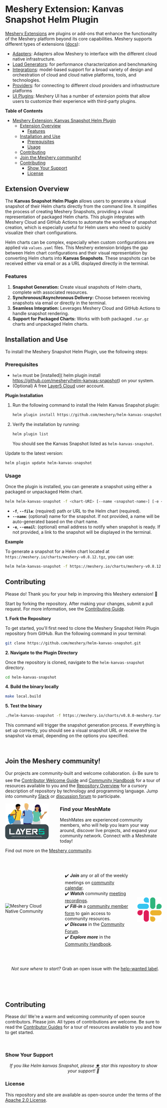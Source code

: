 # Meshery Extension: Kanvas Snapshot Helm Plugin

[Meshery Extensions](https://meshery.io/extension) are plugins or add-ons that enhance the functionality of the Meshery platform beyond its core capabilities. Meshery supports different types of extensions ([docs](https://docs.meshery.io/extensions/)):

- [Adapters](https://docs.meshery.io/concepts/architecture/adapters): Adapters allow Meshery to interface with the different cloud native infrastructure.
- [Load Generators](https://docs.meshery.io/extensibility/load-generators): for performance characterization and benchmarking
- [Integrations](https://docs.meshery.io/extensibility/integrations): model-based support for a broad variety of design and orchestration of cloud and cloud native platforms, tools, and technologies.
- [Providers](https://docs.meshery.io/extensibility/providers): for connecting to different cloud providers and infrastructure platforms
- [UI Plugins](https://docs.meshery.io/extensibility/ui): Meshery UI has a number of extension points that allow users to customize their experience with third-party plugins.
<!-- TODO: NEW PAGE NEEDED HERE: - CLI Plugins:  -->


**Table of Contents**

- [Meshery Extension: Kanvas Snapshot Helm Plugin](#meshery-extension-kanvas-snapshot-helm-plugin)
  - [Extension Overview](#extension-overview)
    - [Features](#features)
  - [Installation and Use](#installation-and-use)
    - [Prerequisites](#prerequisites)
    - [Usage](#usage)
  - [Contributing](#contributing)
  - [Join the Meshery community!](#join-the-meshery-community)
  - [Contributing](#contributing-1)
    - [Show Your Support](#show-your-support)
    - [License](#license)

## Extension Overview

The **Kanvas Snapshot Helm Plugin** allows users to generate a visual snapshot of their Helm charts directly from the command line. It simplifies the process of creating Meshery Snapshots, providing a visual representation of packaged Helm charts. This plugin integrates with Meshery Cloud and GitHub Actions to automate the workflow of snapshot creation, which is especially useful for Helm users who need to quickly visualize their chart configurations.

Helm charts can be complex, especially when custom configurations are applied via `values.yaml` files. This Meshery extension bridges the gap between Helm chart configurations and their visual representation by converting Helm charts into **Kanvas Snapshots**. These snapshots can be received either via email or as a URL displayed directly in the terminal.

### Features

1. **Snapshot Generation:** Create visual snapshots of Helm charts, complete with associated resources.
2. **Synchronous/Asynchronous Delivery:** Choose between receiving snapshots via email or directly in the terminal.
3. **Seamless Integration:** Leverages Meshery Cloud and GitHub Actions to handle snapshot rendering.
4. **Support for Packaged Charts:** Works with both packaged `.tar.gz` charts and unpackaged Helm charts.

## Installation and Use

To install the Meshery Snapshot Helm Plugin, use the following steps:

### Prerequisites

- `helm` must be [installed]( helm plugin install https://github.com/meshery/helm-kanvas-snapshot) on your system.
- (Optional) A free [Layer5 Cloud](https://cloud.layer5.io) user account.

**Plugin Installation**

1. Run the following command to install the Helm Kanvas Snapshot plugin:

   ```bash
   helm plugin install https://github.com/meshery/helm-kanvas-snapshot
   ```

3. Verify the installation by running:

   ```bash
   helm plugin list
   ```

   You should see the Kanvas Snapshot listed as `helm-kanvas-snapshot`.

Update to the latest version:

```bash
helm plugin update helm-kanvas-snapshot
```
### Usage

Once the plugin is installed, you can generate a snapshot using either a packaged or unpackaged Helm chart.

```bash
helm helm-kanvas-snapshot -f <chart-URI> [--name <snapshot-name>] [-e <email>]
```

- **`-f`**, **`--file`**: (required) path or URL to the Helm chart (required).
- **`--name`**: (optional) name for the snapshot. If not provided, a name will be auto-generated based on the chart name.
-  **`-e`**, **`--email`**: (optional) email address to notify when snapshot is ready. If not provided, a link to the snapshot will be displayed in the terminal.

**Example**

To generate a snapshot for a Helm chart located at `https://meshery.io/charts/meshery-v0.8.12.tgz`, you can use:

```bash
helm helm-kanvas-snapshot -f https://meshery.io/charts/meshery-v0.8.12.tgz --name meshery-chart
```

## Contributing

Please do! Thank you for your help in improving this Meshery extension! :balloon:

Start by forking the repository. After making your changes, submit a pull request. For more information, see the [Contributing Guide](CONTRIBUTING.md).


**1. Fork the Repository**

To get started, you'll first need to clone the Meshery Snapshot Helm Plugin repository from GitHub. Run the following command in your terminal:

```bash
git clone https://github.com/meshery/helm-kanvas-snapshot.git
```

**2. Navigate to the Plugin Directory**

Once the repository is cloned, navigate to the `helm-kanvas-snapshot` directory.

```bash
cd helm-kanvas-snapshot
```

**4. Build the binary locally**

```bash
make local.build
```

**5. Test the binary**

```bash
./helm-kanvas-snapshot -f https://meshery.io/charts/v0.8.0-meshery.tar.gz
```

This command will trigger the snapshot generation process. If everything is set up correctly, you should see a visual snapshot URL or receive the snapshot via email, depending on the options you specified.

<div>&nbsp;</div>

## Join the Meshery community!

<a name="contributing"></a><a name="community"></a>
Our projects are community-built and welcome collaboration. 👍 Be sure to see the <a href="https://docs.meshery.io/project/contributing#not-sure-where-to-start">Contributor Welcome Guide</a> and <a href="https://meshery.io/community#handbook">Community Handbook</a> for a tour of resources available to you and the <a href="https://layer5.io/community/handbook/repository-overview">Repository Overview</a> for a cursory description of repository by technology and programming language. Jump into community <a href="https://slack.meshery.io">Slack</a> or <a href="https://meshery.io/community#discussion-forums">discussion forum</a> to participate.

<p style="clear:both;">
<a href ="https://meshery.io/community"><img alt="MeshMates" src=".github/assets/images/readme/layer5-community-sign.png" style="margin-right:36px; margin-bottom:7px;" width="140px" align="left" /></a>
<h3>Find your MeshMate</h3>

<p>MeshMates are experienced community members, who will help you learn your way around, discover live projects, and expand your community network. Connect with a Meshmate today!</p>

Find out more on the <a href="https://meshery.io/community#meshmates">Meshery community</a>. <br />

</p>
<br /><br />
<div style="display: flex; justify-content: center; align-items:center;">
<div>
<a href="https://meshery.io/community"><img alt="Meshery Cloud Native Community" src="https://docs.meshery.io/assets/img/readme/community.png" width="140px" style="margin-right:36px; margin-bottom:7px;" width="140px" align="left"/></a>
</div>
<div style="width:60%; padding-left: 16px; padding-right: 16px">
<p>
✔️ <em><strong>Join</strong></em> any or all of the weekly meetings on <a href="https://meshery.io/calendar">community calendar</a>.<br />
✔️ <em><strong>Watch</strong></em> community <a href="https://www.youtube.com/@mesheryio?sub_confirmation=1">meeting recordings</a>.<br />
✔️ <em><strong>Fill-in</strong></em> a <a href="https://layer5.io/newcomers">community member form</a> to gain access to community resources.
<br />
✔️ <em><strong>Discuss</strong></em> in the <a href="https://meshery.io/community#discussion-forums">Community Forum</a>.<br />
✔️ <em><strong>Explore more</strong></em> in the <a href="https://meshery.io/community#handbook">Community Handbook</a>.<br />
</p>
</div><br /><br />
<div>
<a href="https://slack.meshery.io">
<picture>
  <source media="(prefers-color-scheme: dark)" srcset="https://raw.githubusercontent.com/meshery/meshery/master/.github/assets/images/readme/slack.svg"  width="110px" />
  <source media="(prefers-color-scheme: light)" srcset="https://raw.githubusercontent.com/meshery/meshery/master/.github/assets/images/readme/slack.svg" width="110px" />
  <img alt="Shows an illustrated light mode meshery logo in light color mode and a dark mode meshery logo dark color mode." src="https://raw.githubusercontent.com/meshery/meshery/master/.github/assets/images/readme/slack.svg" width="110px" align="left" />
</picture>
</a>
</div>
</div>
<br /><br />
<p align="left">
&nbsp;&nbsp;&nbsp;&nbsp; <i>Not sure where to start?</i> Grab an open issue with the <a href="https://github.com/issues?q=is%3Aopen+is%3Aissue+archived%3Afalse+org%3Alayer5io+org%3Ameshery+org%3Aservice-mesh-performance+org%3Aservice-mesh-patterns+label%3A%22help+wanted%22+">help-wanted label</a>.
</p>
<br /><br />

<div>&nbsp;</div>

## Contributing

Please do! We're a warm and welcoming community of open source contributors. Please join. All types of contributions are welcome. Be sure to read the [Contributor Guides](https://docs.meshery.io/project/contributing) for a tour of resources available to you and how to get started.

<!-- <a href="https://youtu.be/MXQV-i-Hkf8"><img alt="Deploying Linkerd with Meshery" src="https://docs.meshery.io/assets/img/readme/deploying-linkerd-with-meshery.png" width="100%" align="center" /></a> -->

<div>&nbsp;</div>

### Show Your Support

<p align="center">
  <i>If you like Helm kanvas Snapshot, please <a href="../../stargazers">★</a> star this repository to show your support! 🤩</i>
</p>

### License

This repository and site are available as open-source under the terms of the [Apache 2.0 License](https://opensource.org/licenses/Apache-2.0).

